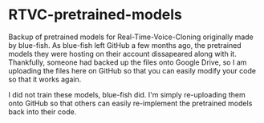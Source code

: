 # RTVC-pretrained-models
Backup of pretrained models for Real-Time-Voice-Cloning originally made by blue-fish. As blue-fish left GitHub a few months ago, the pretrained models they were hosting on their account dissapeared along with it. Thankfully, someone had backed up the files onto Google Drive, so I am uploading the files here on GitHub so that you can easily modify your code so that it works again.

I did not train these models, blue-fish did. I'm simply re-uploading them onto GitHub so that others can easily re-implement the pretrained models back into their code.
